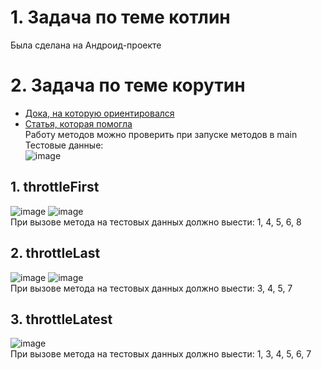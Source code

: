 # 1. Задача по теме котлин
Была сделана на Андроид-проекте
# 2. Задача по теме корутин
* [Дока, на которую ориентировался](https://reactivex.io/documentation/operators/sample.html)
* [Статья, которая помогла](https://krossovochkin.com/posts/2020_03_02_from_rxjava_to_kotlin_flow_throttling/)\
Работу методов можно проверить при запуске методов в main\
Тестовые данные:\
![image](https://github.com/user-attachments/assets/7230ab26-5ba8-4575-9044-881ea33c98fa)

## 1. throttleFirst
![image](https://github.com/user-attachments/assets/c7486ddc-532b-49e6-9af8-2bc7407b1db0)
![image](https://github.com/user-attachments/assets/e2f8cd46-6762-4b5e-9e56-15db9effaa57)\
При вызове метода на тестовых данных должно выести: 1, 4, 5, 6, 8

## 2. throttleLast
![image](https://github.com/user-attachments/assets/93179792-9a9a-4be9-8aa9-ea192229361e)
![image](https://github.com/user-attachments/assets/6ca3dce5-a40e-47e8-bd49-67cd8ed53b5d)\
При вызове метода на тестовых данных должно выести: 3, 4, 5, 7

## 3. throttleLatest
![image](https://github.com/user-attachments/assets/4e311b53-a1fc-44d9-8fb5-7db6daf7d531)\
При вызове метода на тестовых данных должно выести:  1, 3, 4, 5, 6, 7
